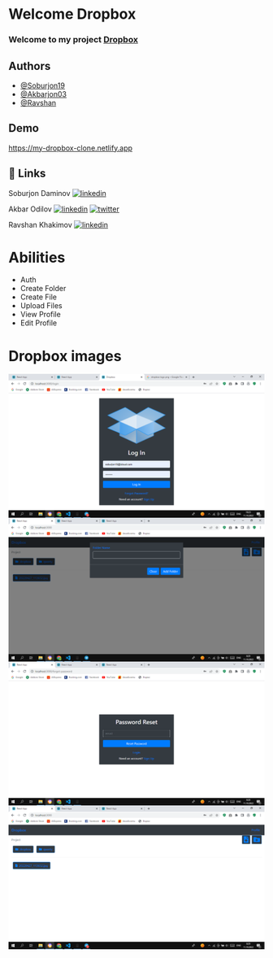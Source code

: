 # Welcome Dropbox

<h3>Welcome to my project <a href="https://my-dropbox-clone.netlify.app/">Dropbox</a></h3>


## Authors

- [@Soburjon19](https://www.github.com/Soburjon19)
- [@Akbarjon03](https://www.github.com/Akbarjon03)
- [@Ravshan](https://www.github.com/Ravshan)


## Demo

https://my-dropbox-clone.netlify.app


## 🔗 Links
Soburjon Daminov
[![linkedin](https://img.shields.io/badge/linkedin-0A66C2?style=for-the-badge&logo=linkedin&logoColor=white)](https://www.linkedin.com/in/soburjon-daminov-807b41252)


Akbar Odilov
[![linkedin](https://img.shields.io/badge/linkedin-0A66C2?style=for-the-badge&logo=linkedin&logoColor=white)](https://www.linkedin.com/in/akbarjon-odilov-330a16232/)
[![twitter](https://img.shields.io/badge/twitter-1DA1F2?style=for-the-badge&logo=twitter&logoColor=white)](https://twitter.com/odilov_03)


Ravshan Khakimov
[![linkedin](https://img.shields.io/badge/linkedin-0A66C2?style=for-the-badge&logo=linkedin&logoColor=white)](https://www.linkedin.com/in/ravshan-khakimov-42266022b/)


# Abilities 
<ul>
<li>Auth</li>
<li>Create Folder</li>
<li>Create File</li>
<li>Upload Files</li>
<li>View Profile</li>
<li>Edit Profile</li>
</ul>

# Dropbox images

<img align="center" alt="image" src="./images/dropbox_image_7.png">
<img align="center" alt="image" src="./images/dropbox_image_2.png">
<img align="center" alt="image" src="./images/dropbox_image_3.png">
<img align="center" alt="image" src="./images/dropbox_image_4.png">

